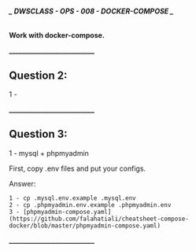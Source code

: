 ###### **_ DWSCLASS - OPS - 008 - DOCKER-COMPOSE _**

**Work with docker-compose.** 
 
 **__________________________**
 
## **Question 2:**
 1 - 

**__________________________**

## **Question 3:**
 1 - mysql + phpmyadmin

First, copy .env files and put your configs.

Answer:
```
1 - cp .mysql.env.example .mysql.env
2 - cp .phpmyadmin.env.example .phpmyadmin.env
3 - [phpmyadmin-compose.yaml](https://github.com/falahatiali/cheatsheet-compose-docker/blob/master/phpmyadmin-compose.yaml)
```

**__________________________**
